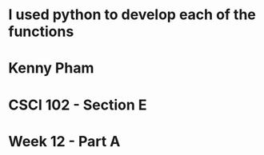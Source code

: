 # I used python to develop each of the functions
#  Kenny Pham
# CSCI 102 - Section E
#  Week 12 - Part A